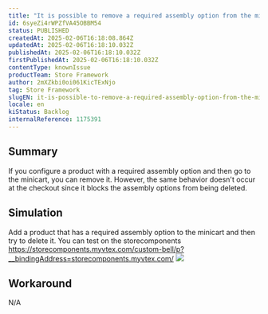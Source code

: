 ```yaml
---
title: "It is possible to remove a required assembly option from the minicart"
id: 6syeZi4rWPZfVA45OBBM54
status: PUBLISHED
createdAt: 2025-02-06T16:18:08.864Z
updatedAt: 2025-02-06T16:18:10.032Z
publishedAt: 2025-02-06T16:18:10.032Z
firstPublishedAt: 2025-02-06T16:18:10.032Z
contentType: knownIssue
productTeam: Store Framework
author: 2mXZkbi0oi061KicTExNjo
tag: Store Framework
slugEN: it-is-possible-to-remove-a-required-assembly-option-from-the-minicart
locale: en
kiStatus: Backlog
internalReference: 1175391
---
```


## Summary


If you configure a product with a required assembly option and then go to the minicart, you can remove it. However, the same behavior doesn't occur at the checkout since it blocks the assembly options from being deleted.


##

## Simulation


Add a product that has a required assembly option to the minicart and then try to delete it. You can test on the storecomponents
https://storecomponents.myvtex.com/custom-bell/p?__bindingAddress=storecomponents.myvtex.com/
 ![](https://vtexhelp.zendesk.com/attachments/token/J3EPe83BNwTZnQ37NHLS2qqA9/?name=image.png)


##

## Workaround


N/A





